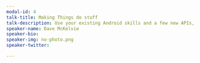 ```yaml
---
modal-id: 4
talk-title: Making Things do stuff
talk-description: Use your existing Android skills and a few new APIs, with Android Things, to sample the outside world and influence the future. Control common hardware like servos and LCD displays. Use temperature sensors and other peripherals in your design. Learn how to get your project idea off the ground.
speaker-name: Dave McKelvie
speaker-bio: 
speaker-img: no-photo.png
speaker-twitter: 

---
```

